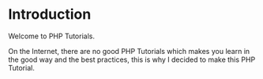# Introduction

Welcome to PHP Tutorials.

On the Internet, there are no good PHP Tutorials which makes you learn in the good way and the best practices, this is why I decided to make this PHP Tutorial.